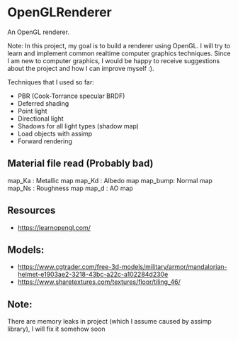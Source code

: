# OpenGLRenderer
An OpenGL renderer.

Note:
In this project, my goal is to build a renderer using OpenGL. I will try to learn and implement common realtime computer graphics techniques.
Since I am new to computer graphics, I would be happy to receive suggestions about the project and how I can improve myself :).

Techniques that I used so far:
- PBR (Cook-Torrance specular BRDF)
- Deferred shading
- Point light
- Directional light
- Shadows for all light types (shadow map)
- Load objects with assimp
- Forward rendering

## Material file read (Probably bad)
map_Ka	: Metallic map
map_Kd	: Albedo map
map_bump: Normal map
map_Ns 	: Roughness map
map_d 	: AO map

## Resources
- https://learnopengl.com/
## Models:
- https://www.cgtrader.com/free-3d-models/military/armor/mandalorian-helmet-e1903ae2-3218-43bc-a22c-a102284d230e
- https://www.sharetextures.com/textures/floor/tiling_46/

## Note:
There are memory leaks in project (which I assume caused by assimp library), I will fix it somehow soon
